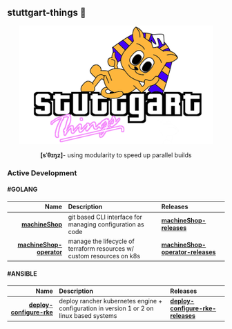 ## stuttgart-things 🍿
 
<div align="center">
  <p>
    <img src="sthings-city.png" alt="sthings" width="450" />
  </p>
  <p>
    <strong>[sˈθɪŋz]</strong>- using modularity to speed up parallel builds
  </p>
</div>

### Active Development

#### #GOLANG

|                     Name | Description                                                                                      | Releases                                               |
| -----------------------: | :----------------------------------------------------------------------------------------------- | :----------------------------------------------------- |
| **[machineShop][machineShop]** | git based CLI interface for managing configuration as code | **[machineShop-releases]** |
| **[machineShop-operator][machineShop-operator]** | manage the lifecycle of terraform resources w/ custom resources on k8s | **[machineShop-operator-releases]** |

#### #ANSIBLE

|                     Name | Description                                                                                      | Releases                                               |
| -----------------------: | :----------------------------------------------------------------------------------------------- | :----------------------------------------------------- |
| **[deploy-configure-rke][deploy-configure-rke]** | deploy rancher kubernetes engine + configuration in version 1 or 2 on linux based systems | **[deploy-configure-rke-releases]** |


[machineShop]: https://github.com/stuttgart-things/machineShop
[machineShop-operator]: https://github.com/stuttgart-things/machineShop-operator
[machineShop-releases]: https://github.com/stuttgart-things/machineShop/releases
[machineShop-operator-releases]: https://console.cloud.google.com/gcr/images/stuttgart-things/eu/machine-shop-operator
[deploy-configure-rke]: https://github.com/stuttgart-things/deploy-configure-rke
[deploy-configure-rke-releases]: https://github.com/stuttgart-things/deploy-configure-rke/tags



<!--

**Here are some ideas to get you started:**

🙋‍♀️ A short introduction - what is your organization all about?
🌈 Contribution guidelines - how can the community get involved?
👩‍💻 Useful resources - where can the community find your docs? Is there anything else the community should know?
🍿 Fun facts - what does your team eat for breakfast?
🧙 Remember, you can do mighty things with the power of [Markdown](https://docs.github.com/github/writing-on-github/getting-started-with-writing-and-formatting-on-github/basic-writing-and-formatting-syntax)
-->
